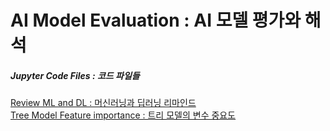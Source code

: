 # AI Model Evaluation : AI 모델 평가와 해석

##### Jupyter Code Files : 코드 파일들
[Review ML and DL : 머신러닝과 딥러닝 리마인드](./jupyterfiles/review_ML_DL.ipynb)  
[Tree Model Feature importance : 트리 모델의 변수 중요도](./jupyterfiles/Tree_Model_feature_importance.ipynb)  